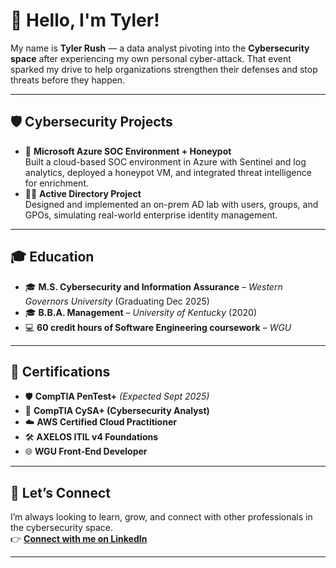 # 👋 Hello, I'm Tyler!  

My name is **Tyler Rush** — a data analyst pivoting into the **Cybersecurity space** after experiencing my own personal cyber-attack. That event sparked my drive to help organizations strengthen their defenses and stop threats before they happen.  

---

## 🛡️ Cybersecurity Projects
- 🔐 **Microsoft Azure SOC Environment + Honeypot**  
  Built a cloud-based SOC environment in Azure with Sentinel and log analytics, deployed a honeypot VM, and integrated threat intelligence for enrichment.  
- 🧑‍💻 **Active Directory Project**  
  Designed and implemented an on-prem AD lab with users, groups, and GPOs, simulating real-world enterprise identity management.  

---

## 🎓 Education
- 🎓 **M.S. Cybersecurity and Information Assurance** – *Western Governors University* (Graduating Dec 2025)  
- 🎓 **B.B.A. Management** – *University of Kentucky* (2020)  
- 💻 **60 credit hours of Software Engineering coursework** – *WGU*  

---

## 📜 Certifications
- 🛡️ **CompTIA PenTest+** *(Expected Sept 2025)*  
- 🔎 **CompTIA CySA+ (Cybersecurity Analyst)**  
- ☁️ **AWS Certified Cloud Practitioner**  
- 🛠️ **AXELOS ITIL v4 Foundations**  
- 🌐 **WGU Front-End Developer**  

---

## 🤝 Let’s Connect
I’m always looking to learn, grow, and connect with other professionals in the cybersecurity space.  
👉 [**Connect with me on LinkedIn**](https://www.linkedin.com/in/rtylerrush/)  

---
